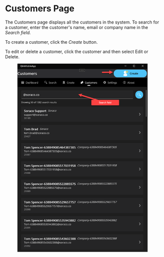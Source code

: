 # Customers Page

The Customers page displays all the customers in the system. To search for a customer, enter the customer's name, email or company name in the _Search field._

To create a customer, click the _Create_ button.

To edit or delete a customer, click the customer and then select Edit or Delete.

<figure><img src="../.gitbook/assets/image (2).png" alt=""><figcaption></figcaption></figure>
